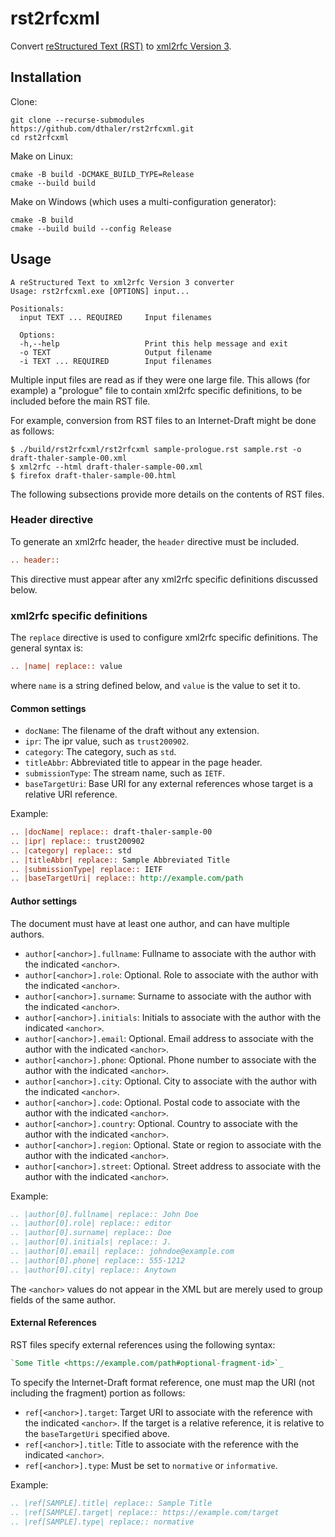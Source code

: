 # rst2rfcxml
Convert [reStructured Text (RST)](https://docutils.sourceforge.io/docs/ref/rst/restructuredtext.html)
to [xml2rfc Version 3](https://www.rfc-editor.org/rfc/rfc7991).

## Installation
Clone:
```
git clone --recurse-submodules https://github.com/dthaler/rst2rfcxml.git
cd rst2rfcxml
```

Make on Linux:
```
cmake -B build -DCMAKE_BUILD_TYPE=Release
cmake --build build
```

Make on Windows (which uses a multi-configuration generator):
```
cmake -B build
cmake --build build --config Release
```

## Usage

```
A reStructured Text to xml2rfc Version 3 converter
Usage: rst2rfcxml.exe [OPTIONS] input...

Positionals:
  input TEXT ... REQUIRED     Input filenames

  Options:
  -h,--help                   Print this help message and exit
  -o TEXT                     Output filename
  -i TEXT ... REQUIRED        Input filenames
```

Multiple input files are read as if they were one large file.
This allows (for example) a "prologue" file to contain xml2rfc specific definitions,
to be included before the main RST file.

For example, conversion from RST files to an Internet-Draft might be done as follows:

```
$ ./build/rst2rfcxml/rst2rfcxml sample-prologue.rst sample.rst -o draft-thaler-sample-00.xml
$ xml2rfc --html draft-thaler-sample-00.xml
$ firefox draft-thaler-sample-00.html
```

The following subsections provide more details on the contents
of RST files.

### Header directive

To generate an xml2rfc header, the `header` directive must be included.

```rst
.. header::
```

This directive must appear after any xml2rfc specific definitions discussed below.

### xml2rfc specific definitions

The `replace` directive is used to configure xml2rfc specific definitions.
The general syntax is:

```rst
.. |name| replace:: value
```

where `name` is a string defined below, and `value` is the value to set it to.

#### Common settings

* `docName`: The filename of the draft without any extension.
* `ipr`: The ipr value, such as `trust200902`.
* `category`: The category, such as `std`.
* `titleAbbr`: Abbreviated title to appear in the page header.
* `submissionType`: The stream name, such as `IETF`.
* `baseTargetUri`: Base URI for any external references whose target is a relative URI reference.

Example:

```rst
.. |docName| replace:: draft-thaler-sample-00
.. |ipr| replace:: trust200902
.. |category| replace:: std
.. |titleAbbr| replace:: Sample Abbreviated Title
.. |submissionType| replace:: IETF
.. |baseTargetUri| replace:: http://example.com/path
```

#### Author settings

The document must have at least one author, and can have multiple authors.

* `author[<anchor>].fullname`: Fullname to associate with the author with the indicated `<anchor>`.
* `author[<anchor>].role`: Optional. Role to associate with the author with the indicated `<anchor>`.
* `author[<anchor>].surname`: Surname to associate with the author with the indicated `<anchor>`.
* `author[<anchor>].initials`: Initials to associate with the author with the indicated `<anchor>`.
* `author[<anchor>].email`: Optional. Email address to associate with the author with the indicated `<anchor>`.
* `author[<anchor>].phone`: Optional. Phone number to associate with the author with the indicated `<anchor>`.
* `author[<anchor>].city`: Optional. City to associate with the author with the indicated `<anchor>`.
* `author[<anchor>].code`: Optional. Postal code to associate with the author with the indicated `<anchor>`.
* `author[<anchor>].country`: Optional. Country to associate with the author with the indicated `<anchor>`.
* `author[<anchor>].region`: Optional. State or region to associate with the author with the indicated `<anchor>`.
* `author[<anchor>].street`: Optional. Street address to associate with the author with the indicated `<anchor>`.

Example:

```rst
.. |author[0].fullname| replace:: John Doe
.. |author[0].role| replace:: editor
.. |author[0].surname| replace:: Doe
.. |author[0].initials| replace:: J.
.. |author[0].email| replace:: johndoe@example.com
.. |author[0].phone| replace:: 555-1212
.. |author[0].city| replace:: Anytown
```

The `<anchor>` values do not appear in the XML but are merely
used to group fields of the same author.

#### External References

RST files specify external references using the following syntax:

```rst
`Some Title <https://example.com/path#optional-fragment-id>`_
```

To specify the Internet-Draft format reference, one must map the URI (not including the fragment)
portion as follows:

* `ref[<anchor>].target`: Target URI to associate with the reference with the indicated `<anchor>`. If the target
  is a relative reference, it is relative to the `baseTargetUri` specified above.
* `ref[<anchor>].title`: Title to associate with the reference with the indicated `<anchor>`.
* `ref[<anchor>].type`: Must be set to `normative` or `informative`.

Example:

```rst
.. |ref[SAMPLE].title| replace:: Sample Title
.. |ref[SAMPLE].target| replace:: https://example.com/target
.. |ref[SAMPLE].type| replace:: normative
```
